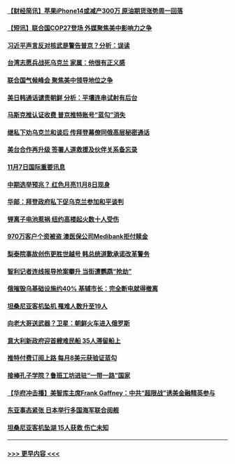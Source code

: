 #### [【财经简讯】苹果iPhone14或减产300万 原油期货涨势周一回落](../pages/prog202/a103569311.md?t=11080350) 
#### [【短讯】联合国COP27登场 外媒聚焦美中影响力之争](../pages/prog202/a103569303.md?t=11080350) 
#### [习近平声言反对核武是警告普京？分析：误读](../pages/prog202/a103569268.md?t=11080350) 
#### [台湾志愿兵战死乌克兰 家属：他很有正义感](../pages/prog202/a103569213.md?t=11080350) 
#### [联合国气候峰会 聚焦美中领导地位之争](../pages/prog202/a103569198.md?t=11080350) 
#### [美日韩通话谴责朝鲜 分析：平壤连串试射有后台](../pages/prog202/a103569179.md?t=11080350) 
#### [马斯克推认证收费 普京推特账号“蓝勾”消失](../pages/prog202/a103569167.md?t=11080350) 
#### [继私下劝乌克兰和谈后 传拜登幕僚同俄高层秘密通话](../pages/prog202/a103569164.md?t=11080350) 
#### [美台合作再升级 签署人道救援及伙伴关系备忘录](../pages/prog202/a103569165.md?t=11080350) 
#### [11月7日国际重要讯息](../pages/prog202/a103569083.md?t=11080350) 
#### [中期选举预兆？ 红色月亮11月8日现身](../pages/prog202/a103569051.md?t=11080350) 
#### [华邮：拜登政府私下促乌克兰参加和平谈判](../pages/prog202/a103569045.md?t=11080350) 
#### [锂离子电池惹祸 纽约高楼起火数十人受伤](../pages/prog202/a103569048.md?t=11080350) 
#### [970万客户个资被盗 澳医保公司Medibank拒付赎金](../pages/prog202/a103568987.md?t=11080350) 
#### [梨泰院事故创伤更胜世越号 韩总统道歉承诺改革警务](../pages/prog202/a103568978.md?t=11080350) 
#### [智利记者连线报导抢案攀升 当街遭鹦鹉“抢劫”](../pages/prog202/a103568961.md?t=11080350) 
#### [俄摧毁乌基础设施约40% 基辅市长：完全断电就得撤离](../pages/prog202/a103568926.md?t=11080350) 
#### [坦桑尼亚客机坠机 罹难人数升至19人](../pages/prog202/a103568826.md?t=11080350) 
#### [向老大哥送武器？卫星：朝鲜火车进入俄罗斯](../pages/prog202/a103568830.md?t=11080350) 
#### [意大利新政府迎首艘难民船 35人滞留船上](../pages/prog202/a103568832.md?t=11080350) 
#### [推特付费订阅上路 每月8美元获验证蓝勾](../pages/prog202/a103568836.md?t=11080350) 
#### [接棒孔子学院？鲁班工坊进驻“一带一路”国家](../pages/prog202/a103568748.md?t=11080350) 
#### [【华府冲击播】美智库主席Frank Gaffney：中共“超限战”诱美金融精英参与](../pages/prog202/a103568694.md?t=11080350) 
#### [东亚事态紧张 日本举行多国海军联合阅舰](../pages/prog202/a103568684.md?t=11080350) 
#### [坦桑尼亚客机坠湖 15人获救 伤亡未知](../pages/prog202/a103568680.md?t=11080350) 

----
#### [ >>> 更早内容 <<< ](../indexes/prog202-earlier.md)
